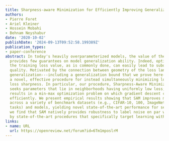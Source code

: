 ```yaml
---
title: Sharpness-aware Minimization for Efficiently Improving Generalization
authors:
- Pierre Foret
- Ariel Kleiner
- Hossein Mobahi
- Behnam Neyshabur
date: '2020-10-02'
publishDate: '2024-09-13T09:52:58.199389Z'
publication_types:
- paper-conference
abstract: In today's heavily overparameterized models, the value of the training loss
  provides few guarantees on model generalization ability. Indeed, optimizing only
  the training loss value, as is commonly done, can easily lead to suboptimal model
  quality. Motivated by the connection between geometry of the loss landscape and
  generalization---including a generalization bound that we prove here---we introduce
  a novel, effective procedure for instead simultaneously minimizing loss value and
  loss sharpness. In particular, our procedure, Sharpness-Aware Minimization (SAM),
  seeks parameters that lie in neighborhoods having uniformly low loss; this formulation
  results in a min-max optimization problem on which gradient descent can be performed
  efficiently. We present empirical results showing that SAM improves model generalization
  across a variety of benchmark datasets (e.g., CIFAR-10, 100, ImageNet, finetuning
  tasks) and models, yielding novel state-of-the-art performance for several. Additionally,
  we find that SAM natively provides robustness to label noise on par with that provided
  by state-of-the-art procedures that specifically target learning with noisy labels.
links:
- name: URL
  url: https://openreview.net/forum?id=6Tm1mposlrM
---
```


